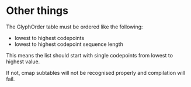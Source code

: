 # Other things

The GlyphOrder table must be ordered like the following:

- lowest to highest codepoints
- lowest to highest codepoint sequence length

This means the list should start with single codepoints from lowest to highest value.

If not, cmap subtables will not be recognised properly and compilation will fail.

